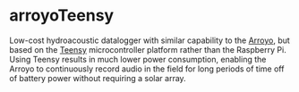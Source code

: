 # arroyoTeensy
Low-cost hydroacoustic datalogger with similar capability to the [Arroyo](https://github.com/bugoutput/arroyo-hydroacoustic-logger), but based on the [Teensy](https://www.pjrc.com/teensy/) microcontroller platform rather than the Raspberry Pi. Using Teensy results in much lower power consumption, enabling the Arroyo to continuously record audio in the field for long periods of time off of battery power without requiring a solar array.

